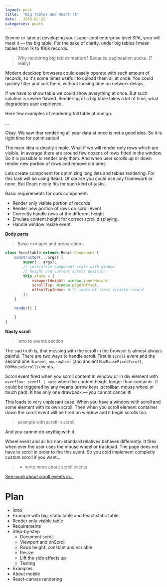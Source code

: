 ```yaml
---
layout: post
title:  "Big Tables and React!!1"
date:   2016-02-22
categories: posts
---
```


Sunner or later at developing your super cool enterprise level SPA, your will meet it — the big table. For the sake of clarity, under big tables I mean tables from 1k to 100k records.

> Why rendering big tables matters? Because paginaation sucks. (? really)

Modern descktop browsers could easely operate with such amount of records, so it's some times usefull to upload them all at once. You could quickly filter and sort them, without loosing time on network delays.

If we have to show table we could show everything at once. But such solution is
severe flawed. Rendering of a big table takes a lot of time, what degradetes user expirience.

Here few examples of rendering full table at one go.

...

Okay. We saw thar rendering all your data at once is not a good idea. So it is right time for optimisation!

The main idea is deadly simple. What if we will render only rows which are visible. In average there are around few dozens of rows fitted in the window. So it is possible to render only them. And when user scrolls up or down render new portion of rows and remove old ones.

Lets create component for optimizing long lists and tables rendering. For this task will be using React. Of course you could use any framework or none. But React nicely fits for such kind of tasks.

Basic requirements for ours component:

* Render only visible portion of records
* Render new portion of rows on scroll event
* Correctly handle rows of the different height
* Emulate content height for correct scroll displaying.
* Handle window resize event

**Body parts**

> Basic exmaple and preparations

```javascript
class Scrollable extends React.Component {
    constructor(...args) {
        super(...args);
        // initialize component state with window
        // height and current scroll position
        this.state = {
            viewportHeight: window.innerHeight,
            scrollTop: window.pageYOffset,
            offsetTopIndex: 0 // index of first visible record
        };
    }

    render() {

    }
}
```

**Nasty scroll**

> intro to events section

The sad truth is, that messing with the scroll in the browser is almost always painful. There are two ways to handle scroll. First is `scroll` event and the second one is `wheel`, `mousewheel` (and ancient `MozMousePixelScroll`, `DOMMouseScroll`) events.

Scroll event fired when you scroll content in window or in div element with `overflow: scroll | auto` when the content height longer than container. It could be triggered by any means (arrow keys, scrollbar, mouse wheel or touch pad). It has only one drawback — you cannot cancel it!

This leads to very unplesant case. When you have a window with scroll and some element with its own scroll. Then when you scroll element container down the scroll event will be fired on window and it begin scrolls too.

> example with scroll in scroll.

And you cannot do anythig with it.

Wheel event and all his non-standard relatives behaves differently. It fires when ever the user uses the mouse wheel or trackpad. The page does not have to scroll in order to fire this event. So you cold implement completly custom scroll if you want...

> * write more about scroll events

[See more about scroll events in...](https://github.com/facebook/fixed-data-table/blob/cf28c0e78a3859c9a6e5d94fc84912e28d64f62a/src/vendor_upstream/dom/normalizeWheel.js)


# Plan

* Intro
* Example with big, static table and React static table
* Render only visible table
* Requirements
* Step-by-step
    * Document scroll
    * Viewport and onScroll
    * Rows height: constant and variable
    * Resize
    * Lift the side effects up
    * Testing
* Examples
* About mobile
* React-canvas rendering

<!--more-->

<div>
<!-- <iframe class="" id="" src="http://jsbin.com/gusecep/2/edit?js,output" style="border: 1px solid rgb(170, 170, 170); width: 100%; min-height: 600px; height: 38px;"></iframe> -->
</div>


